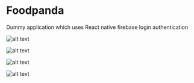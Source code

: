 # Foodpanda
Dummy application which uses React native firebase login authentication

![alt text](https://github.com/mukesh525/Foodpanda/blob/master/screenshot/Simulator%20Screen%20Shot%2013-Jul-2017%2C%2010.34.09%20PM.png)

![alt text](https://github.com/mukesh525/Foodpanda/blob/master/screenshot/Simulator%20Screen%20Shot%2015-Jul-2017%2C%2011.16.18%20PM.png)

![alt text](https://github.com/mukesh525/Foodpanda/blob/master/screenshot/Simulator%20Screen%20Shot%2013-Jul-2017%2C%2010.34.44%20PM.png)

![alt text](https://github.com/mukesh525/Foodpanda/blob/master/screenshot/Simulator%20Screen%20Shot%2015-Jul-2017%2C%2011.13.37%20PM.png)
